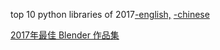 top 10 python libraries of 2017[-english,](https://tryolabs.com/blog/2017/12/19/top-10-python-libraries-of-2017/)
[-chinese](https://mbd.baidu.com/newspage/data/landingsuper?context=%7B%22nid%22%3A%22news_10090565271615460935%22%7D&n_type=0&p_from=1)

[2017年最佳 Blender 作品集](http://www.blenderget.com/the-top-blender-artworks-of-2017/)
